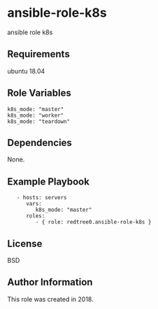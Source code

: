 ansible-role-k8s
=========

ansible role k8s

Requirements
------------

ubuntu 18.04

Role Variables
--------------

```
k8s_mode: "master"
k8s_mode: "worker"
k8s_mode: "teardown"
```

Dependencies
------------

None.

Example Playbook
----------------
```
   - hosts: servers
      vars:
         k8s_mode: "master"
      roles:
         - { role: redtree0.ansible-role-k8s }

```
 
License
-------

BSD

Author Information
------------------

This role was created in 2018.
